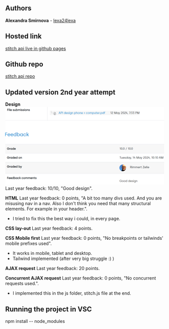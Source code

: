 ## Authors
**Alexandra Smirnova** - [lexa24lexa](https://github.com/lexa24lexa)

## Hosted link
[stitch api live in github pages](https://lexa24lexa.github.io/stitch-api/)

## Github repo
[stitch api repo](https://github.com/lexa24lexa/stitch-api-itdp)

## Updated version 2nd year attempt
**Design**
![last year feedback](image.png)
Last year feedback:
10/10, "Good design".

**HTML** 
Last year feedback:
0 points, "A bit too many divs used. And you are misusing nav in a nav. Also I don't think you need that many structural elements. For example in your header.".

- I tried to fix this the best way i could, in every page.

**CSS lay-out**
Last year feedback:
4 points.

**CSS Mobile first**
Last year feedback:
0 points, "No breakpoints or tailwinds' mobile prefixes used".

- It works in mobile, tablet and desktop.
- Tailwind implemented (after very big struggle :) )

**AJAX request**
Last year feedback:
20 points.

**Concurrent AJAX request**
Last year feedback:
0 points, "No concurrent requests used.".

- I implemented this in the js folder, stitch.js file at the end.

## Running the project in VSC
npm install -- node_modules
